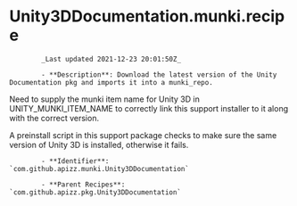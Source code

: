 # Unity3DDocumentation.munki.recipe

            _Last updated 2021-12-23 20:01:50Z_

            - **Description**: Download the latest version of the Unity Documentation pkg and imports it into a munki_repo.

Need to supply the munki item name for Unity 3D in UNITY_MUNKI_ITEM_NAME to correctly link this support installer to it along with the correct version.

A preinstall script in this support package checks to make sure the same version of Unity 3D is installed, otherwise it fails.

            - **Identifier**: `com.github.apizz.munki.Unity3DDocumentation`

            - **Parent Recipes**: `com.github.apizz.pkg.Unity3DDocumentation`
